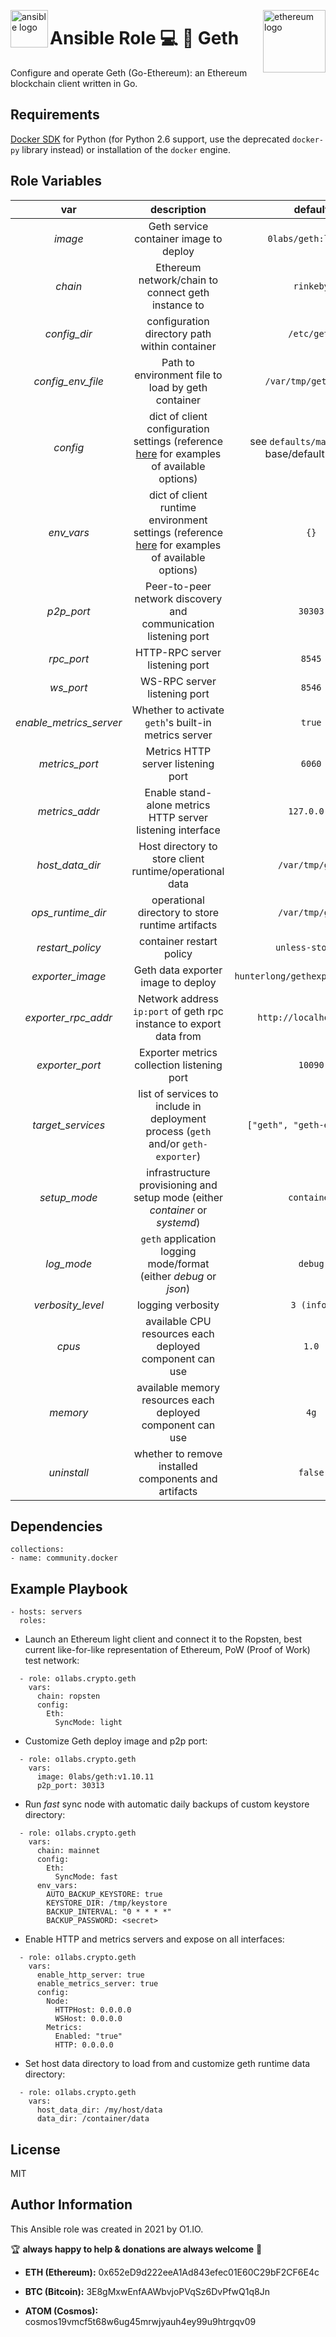 <p><img src="https://code.benco.io/icon-collection/logos/ansible.svg" alt="ansible logo" title="ansible" align="left" height="60" /></p>
<p><img src="https://upload.wikimedia.org/wikipedia/commons/thumb/6/6f/Ethereum-icon-purple.svg/1200px-Ethereum-icon-purple.svg.png" alt="ethereum logo" title="ethereum" align="right" height="100" /></p>

Ansible Role 💻 🔗 Geth
=========

Configure and operate Geth (Go-Ethereum): an Ethereum blockchain client written in Go.

Requirements
------------

[Docker SDK](https://docker-py.readthedocs.io/en/stable/) for Python (for Python 2.6 support, use the deprecated `docker-py` library instead) or installation of the `docker` engine.

Role Variables
--------------

| var | description | default |
| :---: | :---: | :---: |
| *image* | Geth service container image to deploy | `0labs/geth:latest` |
| *chain* | Ethereum network/chain to connect geth instance to | `rinkeby` |
| *config_dir* | configuration directory path within container | `/etc/geth` |
| *config_env_file* | Path to environment file to load by geth container | `/var/tmp/geth/.env` |
| *config* | dict of client configuration settings (reference [here](https://gist.github.com/0x0I/5887dae3cdf4620ca670e3b194d82cba) for examples of available options) | see `defaults/main.yml` for base/default config |
| *env_vars* | dict of client runtime environment settings (reference [here](https://github.com/0x0I/container-file-geth#operations) for examples of available options) | `{}` |
| *p2p_port* | Peer-to-peer network discovery and communication listening port | `30303` |
| *rpc_port* | HTTP-RPC server listening port | `8545` |
| *ws_port* | WS-RPC server listening port | `8546` |
| *enable_metrics_server* | Whether to activate `geth`'s built-in metrics server | `true` |
| *metrics_port* | Metrics HTTP server listening port | `6060` |
| *metrics_addr* | Enable stand-alone metrics HTTP server listening interface | `127.0.0.1` |
| *host_data_dir* | Host directory to store client runtime/operational data | `/var/tmp/geth` |
| *ops_runtime_dir* | operational directory to store runtime artifacts | `/var/tmp/geth` |
| *restart_policy* | container restart policy | `unless-stopped` |
| *exporter_image* | Geth data exporter image to deploy | `hunterlong/gethexporter:latest` |
| *exporter_rpc_addr* | Network address `ip:port` of geth rpc instance to export data from | `http://localhost:8545` |
| *exporter_port* | Exporter metrics collection listening port | `10090` |
| *target_services* | list of services to include in deployment process (`geth` and/or `geth-exporter`) | `["geth", "geth-exporter"]` |
| *setup_mode* | infrastructure provisioning and setup mode (either *container* or *systemd*) | `container` |
| *log_mode* | `geth` application logging mode/format (either *debug* or *json*) | `debug` |
| *verbosity_level* | logging verbosity | `3 (info)` |
| *cpus* | available CPU resources each deployed component can use | `1.0` |
| *memory* | available memory resources each deployed component can use | `4g` |
| *uninstall* | whether to remove installed components and artifacts | `false` |


Dependencies
------------
```
collections:
- name: community.docker
```
Example Playbook
----------------
```
- hosts: servers
  roles:
```

* Launch an Ethereum light client and connect it to the Ropsten, best current like-for-like representation of Ethereum, PoW (Proof of Work) test network:
```
  - role: o1labs.crypto.geth
    vars:
      chain: ropsten
      config:
        Eth:
          SyncMode: light
```

* Customize Geth deploy image and p2p port:
```
  - role: o1labs.crypto.geth
    vars:
      image: 0labs/geth:v1.10.11
      p2p_port: 30313
```

* Run *fast* sync node with automatic daily backups of custom keystore directory:
```
  - role: o1labs.crypto.geth
    vars:
      chain: mainnet
      config:
        Eth:
          SyncMode: fast
      env_vars:
        AUTO_BACKUP_KEYSTORE: true
        KEYSTORE_DIR: /tmp/keystore
        BACKUP_INTERVAL: "0 * * * *"
        BACKUP_PASSWORD: <secret>
```

* Enable HTTP and metrics servers and expose on all interfaces:
```
  - role: o1labs.crypto.geth
    vars:
      enable_http_server: true
      enable_metrics_server: true
      config:
        Node:
          HTTPHost: 0.0.0.0
          WSHost: 0.0.0.0
        Metrics:
          Enabled: "true"
          HTTP: 0.0.0.0
```

* Set host data directory to load from and customize geth runtime data directory:
```
  - role: o1labs.crypto.geth
    vars:
      host_data_dir: /my/host/data
      data_dir: /container/data
```

License
-------

MIT

Author Information
------------------

This Ansible role was created in 2021 by O1.IO.

🏆 **always happy to help & donations are always welcome** 💸

* **ETH (Ethereum):** 0x652eD9d222eeA1Ad843efec01E60C29bF2CF6E4c

* **BTC (Bitcoin):** 3E8gMxwEnfAAWbvjoPVqSz6DvPfwQ1q8Jn

* **ATOM (Cosmos):** cosmos19vmcf5t68w6ug45mrwjyauh4ey99u9htrgqv09

